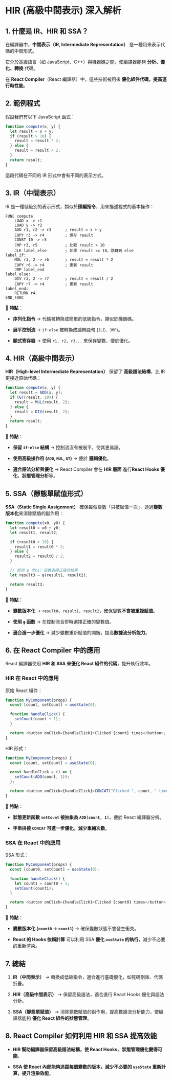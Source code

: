 # **HIR (高級中間表示) 深入解析**

## **1. 什麼是 IR、HIR 和 SSA？**

在編譯器中，**中間表示（IR, Intermediate Representation）** 是一種用來表示代碼的中間形式。

它介於高級語言（如 JavaScript、C++）與機器碼之間，使編譯器能夠 **分析、優化、轉換** 代碼。

在 **React Compiler**（React 編譯器）中，這些技術被用來 **優化組件代碼，提高運行時性能**。

## **2. 範例程式**

假設我們有以下 JavaScript 函式：

```javascript
function compute(x, y) {
  let result = x + y;
  if (result > 10) {
    result = result * 2;
  } else {
    result = result / 2;
  }
  return result;
}
```

這段代碼在不同的 IR 形式中會有不同的表示方式。

## **3. IR（中間表示）**

IR 是一種低級別的表示形式，類似於**匯編指令**，用來描述程式的基本操作：

```plaintext
FUNC compute
    LOAD x -> r1
    LOAD y -> r2
    ADD r1, r2 -> r3      ; result = x + y
    COPY r3 -> r4         ; 保存 result
    CONST 10 -> r5
    CMP r3, r5            ; 比較 result > 10
    JLE label_else        ; 如果 result <= 10，跳轉到 else
label_if:
    MUL r3, 2 -> r6       ; result = result * 2
    COPY r6 -> r4         ; 更新 result
    JMP label_end
label_else:
    DIV r3, 2 -> r7       ; result = result / 2
    COPY r7 -> r4         ; 更新 result
label_end:
    RETURN r4
END_FUNC
```

🔹 **特點**：

- **序列化指令** → 代碼被轉換成簡單的低級指令，類似於機器碼。

- **展平控制流** → `if-else` 被轉換成跳轉語句 (`JLE`、`JMP`)。

- **顯式寄存器** → 使用 `r1, r2, r3...` 來保存變數，便於優化。

## **4. HIR（高級中間表示）**

**HIR（High-level Intermediate Representation）** 保留了 **高級語法結構**，比 IR 更接近原始代碼：

```javascript
function compute(x, y) {
  let result = ADD(x, y);
  if (GT(result, 10)) {
    result = MUL(result, 2);
  } else {
    result = DIV(result, 2);
  }
  return result;
}
```

🔹 **特點**：

- **保留 `if-else` 結構** → 控制流沒有被展平，使其更易讀。

- **使用高級操作符 (`ADD`, `MUL`, `GT`)** → 便於 **邏輯優化**。

- **適合語法分析與優化** → React Compiler 會在 **HIR 層面** 進行**React Hooks 優化、狀態管理分析**等。

## **5. SSA（靜態單賦值形式）**

**SSA（Static Single Assignment）** 確保每個變數「只被賦值一次」，透過**變數版本化**來消除賦值的副作用：

```javascript
function compute(x0, y0) {
  let result0 = x0 + y0;
  let result1, result2;

  if (result0 > 10) {
    result1 = result0 * 2;
  } else {
    result2 = result0 / 2;
  }

  // 使用 φ（Phi）函數選擇正確的結果
  let result3 = φ(result1, result2);

  return result3;
}
```

🔹 **特點**：

- **變數版本化** → `result0`、`result1`、`result2`，確保變數**不會被重複賦值**。

- **使用 `φ` 函數** → 在控制流合併時選擇正確的變數值。

- **適合進一步優化** → 減少變數重新賦值的開銷，提高**數據流分析能力**。

## **6. 在 React Compiler 中的應用**

React 編譯器使用 **HIR 和 SSA 來優化 React 組件的代碼**，提升執行效率。

### **HIR 在 React 中的應用**

原始 React 組件：

```javascript
function MyComponent(props) {
  const [count, setCount] = useState(0);

  function handleClick() {
    setCount(count + 1);
  }

  return <button onClick={handleClick}>Clicked {count} times</button>;
}
```

HIR 形式：

```javascript
function MyComponent(props) {
  const [count, setCount] = useState(0);

  const handleClick = () => {
    setCount(ADD(count, 1));
  };

  return <button onClick={handleClick}>CONCAT("Clicked ", count, " times")</button>;
}
```

🔹 **特點**：

- **狀態更新函數 `setCount` 被抽象為 `ADD(count, 1)`**，便於 React 編譯器分析。

- **字串拼接 `CONCAT` 可進一步優化，減少重繪次數**。

### **SSA 在 React 中的應用**

SSA 形式：

```javascript
function MyComponent(props) {
  const [count0, setCount] = useState(0);

  function handleClick() {
    let count1 = count0 + 1;
    setCount(count1);
  }

  return <button onClick={handleClick}>Clicked {count0} times</button>;
}
```

🔹 **特點**：

- **變數版本化 (`count0` → `count1`)** → 確保變數狀態不會發生衝突。

- **React 的 Hooks 依賴計算** 可以利用 SSA **優化 `useState` 的執行**，減少不必要的重新渲染。

## **7. 總結**

1. **IR（中間表示）** → 轉換成低級指令，適合進行基礎優化，如死碼刪除、代碼折疊。

2. **HIR（高級中間表示）** → 保留高級語法，適合進行 React Hooks 優化與語法分析。

3. **SSA（靜態單賦值）** → 消除變數賦值的副作用，提高數據流分析能力，使編譯器能夠 **優化 React 組件的狀態管理**。

## **8. React Compiler 如何利用 HIR 和 SSA 提高效能**

- **HIR 幫助編譯器保留高級語法結構，使 React Hooks、狀態管理優化變得可能**。

- **SSA 使 React 內部能夠追蹤每個變數的版本，減少不必要的 `useState` 重新計算，提升渲染效能**。
